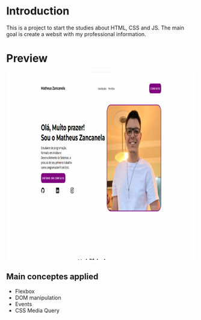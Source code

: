 # Introduction

This is a project to start the studies about HTML, CSS and JS.
The main goal is create a websit with my professional information.

# Preview

<img src="https://github.com/matheusgzancanela/portfolio/blob/master/preview.png" height="500">

## Main conceptes applied

- Flexbox
- DOM manipulation
- Events
- CSS Media Query
